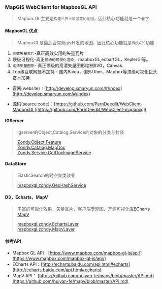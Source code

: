 <br>

### MapGIS WebClient for MapboxGL API

> Mapbox GL主要是`构建世界上最漂亮的地图`，因此核心功能就是一个`看`字.

#### MapboxGL 优点

> MapboxGL是最适合常规gis开发的地图，因此核心功能就是`传统GIS`功能.

1. `高效矢量瓦片`-真正高效实用的矢量瓦片
1. 顶级可视化-真正`顶级的可视化渲染`，mapboxGL,echartGL，KeplerGl等。
1. `高清矢量图形`- 真正顶级的高清矢量图形绘制SVG，Canvas.
1. Top级互联网技术加持 - 国内Baidu，国外Uber，Mapbox等顶级可视化巨头技术加持.

*   官网(website)：[http://develop.smaryun.com/#/index](http://develop.smaryun.com/#/index)

*   源码(source code)：[https://github.com/ParnDeedlit/WebClient-MapboxGL](https://github.com/ParnDeedlit/WebClient-mapboxgl)


#### IGServer
> igserver的Object,Catalog,Service的对象的分类与封装
> 
> [Zondy.Object.Feature](Zondy.Object.Feature.html)<br>
> [Zondy.Catalog.MapDoc](Zondy.Catalog.MapDoc.html)<br>
> [Zondy.Service.GetDocImageService](Zondy.Service.GetDocImageService.html)<br>

#### DataStore

> ElasticSearch的时空聚类效果
> 
> [mapboxgl.zondy.GeoHashService](mapboxgl.zondy.GeoHashService.html)<br>

#### D3，Echarts，MapV

> 丰富的可视化效果，矢量瓦片、客户端专题图、开源可视化库[ECharts](http://echarts.baidu.com/)，[MapV](http://mapv.baidu.com/)
>
> [mapboxgl.zondy.EchartsLayer](mapboxgl.zondy.EchartsLayer.html)<br>
> [mapboxgl.zondy.MapvLayer](mapboxgl.zondy.MapvLayer.html)<br>


#### 参考API

*   Mapbox GL API：[https://www.mapbox.com/mapbox-gl-js/api/](https://www.mapbox.com/mapbox-gl-js/api/)
*   ECharts API：[http://echarts.baidu.com/api.html#echarts](http://echarts.baidu.com/api.html#echarts)
*   MapV API：   [https://github.com/huiyan-fe/mapv/blob/master/API.md](https://github.com/huiyan-fe/mapv/blob/master/API.md)
